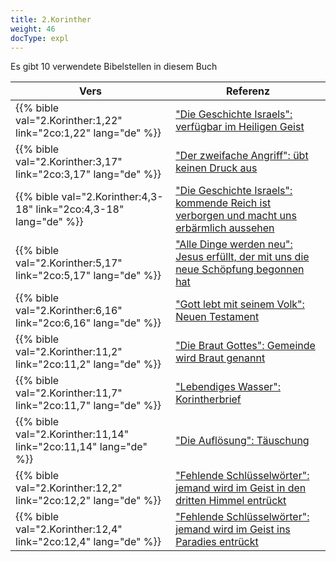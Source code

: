 ```yaml
---
title: 2.Korinther
weight: 46
docType: expl
---
```


Es gibt 10 verwendete Bibelstellen in diesem Buch

| Vers | Referenz |
|-------|-----------|
| {{% bible val="2.Korinther:1,22" link="2co:1,22" lang="de" %}} | ["Die Geschichte Israels": verfügbar im Heiligen Geist](/expl/../appl/topics/hero/who-rules-the-world#e6be) |
| {{% bible val="2.Korinther:3,17" link="2co:3,17" lang="de" %}} | ["Der zweifache Angriff": übt keinen Druck aus](/expl/../expl/content/beasts/the-nature-of-the-beast-in-the-book-of-revelation#a89e) |
| {{% bible val="2.Korinther:4,3-18" link="2co:4,3-18" lang="de" %}} | ["Die Geschichte Israels": kommende Reich ist verborgen und macht uns erbärmlich aussehen](/expl/../appl/topics/hero/who-rules-the-world#e6be) |
| {{% bible val="2.Korinther:5,17" link="2co:5,17" lang="de" %}} | ["Alle Dinge werden neu":  Jesus erfüllt, der mit uns die neue Schöpfung begonnen hat](/expl/../expl/content/paradise/the-new-jerusalem#d592) |
| {{% bible val="2.Korinther:6,16" link="2co:6,16" lang="de" %}} | ["Gott lebt mit seinem Volk": Neuen Testament](/expl/../expl/content/paradise/the-new-jerusalem#f42c) |
| {{% bible val="2.Korinther:11,2" link="2co:11,2" lang="de" %}} | ["Die Braut Gottes": Gemeinde wird Braut genannt](/expl/../expl/background/israel/the-church-is-part-of-israel#67c0) |
| {{% bible val="2.Korinther:11,7" link="2co:11,7" lang="de" %}} | ["Lebendiges Wasser": Korintherbrief](/expl/../expl/content/paradise/the-new-jerusalem#8a3f) |
| {{% bible val="2.Korinther:11,14" link="2co:11,14" lang="de" %}} | ["Die Auflösung": Täuschung ](/expl/../expl/content/seals/the-mystery-of-the-four-horse-men#8d71) |
| {{% bible val="2.Korinther:12,2" link="2co:12,2" lang="de" %}} | ["Fehlende Schlüsselwörter": jemand wird im Geist in den dritten Himmel entrückt](/expl/../expl/topics/others/the-rapture#0f61) |
| {{% bible val="2.Korinther:12,4" link="2co:12,4" lang="de" %}} | ["Fehlende Schlüsselwörter": jemand wird im Geist ins Paradies entrückt](/expl/../expl/topics/others/the-rapture#0f61) |
